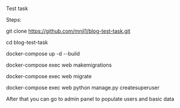 
Test task


Steps:

git clone https://github.com/mnjl1/blog-test-task.git

cd blog-test-task

docker-compose up -d --build

docker-compose exec web makemigrations

docker-compose exec web migrate

docker-compose exec web python manage.py createsuperuser

After that you can go to admin panel to populate users and basic data